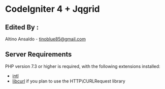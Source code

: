 # CodeIgniter 4 + Jqgrid

## Edited By : 
   Altino Ansaldo - tinoblue85@gmail.com
   



## Server Requirements

PHP version 7.3 or higher is required, with the following extensions installed:

- [intl](http://php.net/manual/en/intl.requirements.php)
- [libcurl](http://php.net/manual/en/curl.requirements.php) if you plan to use the HTTP\CURLRequest library

